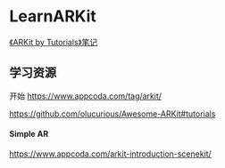 # LearnARKit

[《ARKit by Tutorials》笔记](ARKit_by_Tutorials/ARKit_by_Tutorials.md)



## 学习资源

开始 
https://www.appcoda.com/tag/arkit/


https://github.com/olucurious/Awesome-ARKit#tutorials


#### Simple AR
https://www.appcoda.com/arkit-introduction-scenekit/





